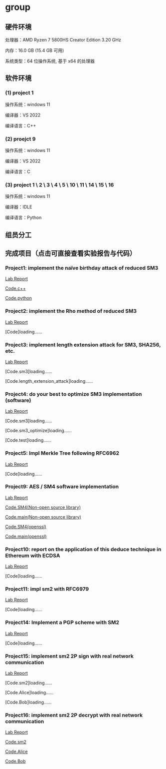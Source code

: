 # group

## 硬件环境

处理器：AMD Ryzen 7 5800HS Creator Edition 3.20 GHz

内存：16.0 GB (15.4 GB 可用)

系统类型：64 位操作系统, 基于 x64 的处理器

## 软件环境

### (1) project 1 

操作系统：windows 11

编译器：VS 2022

编译语言：C++

### (2) proejct 9

操作系统：windows 11

编译器：VS 2022

编译语言：C

### (3) project 1 \ 2 \ 3 \ 4 \ 5 \ 10 \ 11 \ 14 \ 15 \ 16

操作系统：windows 11

编译器：IDLE

编译语言：Python

## 组员分工

## 完成项目（点击可直接查看实验报告与代码）

### Project1: implement the naïve birthday attack of reduced SM3

[Lab Report](project1/README.md)

[Code.c++](project1/birthday_attack.cpp)

[Code.python](project1/birthday_attack_of_reduced_SM3.py)

### Project2: implement the Rho method of reduced SM3

[Lab Report](project2/REAMME.md)

[Code]loading......

### Project3: implement length extension attack for SM3, SHA256, etc.

[Lab Report](project3/README.md)

[Code.sm3]loading......

[Code.length_extension_attack]loading......

### Project4: do your best to optimize SM3 implementation (software)

[Lab Report](project4/README.md)

[Code.sm3]loading......

[Code.sm3_optimize]loading......

[Code.test]loading......

### Project5: Impl Merkle Tree following RFC6962

[Lab Report](project5/README.md)

[Code]loading......

### Project9: AES / SM4 software implementation

[Lab Report](project9/README.md)

[Code.SM4(Non-open source library)](project9/sm4.c)

[Code.main(Non-open source library)](project9/main.c)

[Code.SM4(openssl)](project9/sm4_openssl.c)

[Code.main(openssl)](project9/main_openssl.c)

### Project10: report on the application of this deduce technique in Ethereum with ECDSA

[Lab Report](project10/README.md)

[Code]loading......

### Project11: impl sm2 with RFC6979

[Lab Report](project11/README.md)

[Code]loading......

### Project14: Implement a PGP scheme with SM2

[Lab Report](project14/README.md)

[Code]loading......

### Project15: implement sm2 2P sign with real network communication

[Lab Report](project15/README.md)

[Code.sm2]loading......

[Code.Alice]loading......

[Code.Bob]loading......

### Project16: implement sm2 2P decrypt with real network communication

[Lab Report](project16/README.md)

[Code.sm2](project16/sm2.py)

[Code.Alice](project16/Alice.py)

[Code.Bob](project16/Bob.py)
